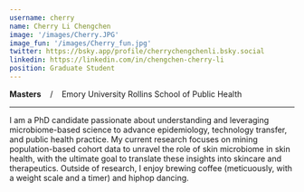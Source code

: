 ```yaml
---
username: cherry
name: Cherry Li Chengchen
image: '/images/Cherry.JPG'
image_fun: '/images/Cherry_fun.jpg'
twitter: https://bsky.app/profile/cherrychengchenli.bsky.social 
linkedin: https://linkedin.com/in/chengchen-cherry-li
position: Graduate Student
---
```


**Masters** &nbsp;&nbsp; / &nbsp;&nbsp; Emory University Rollins School of Public Health

-----

I am a PhD candidate passionate about understanding and leveraging microbiome-based science to advance epidemiology, technology transfer, and public health practice. My current research focuses on mining population-based cohort data to unravel the role of skin microbiome in skin health, with the ultimate goal to translate these insights into skincare and therapeutics. Outside of research, I enjoy brewing coffee (meticuously, with a weight scale and a timer) and hiphop dancing. 